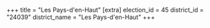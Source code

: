 +++
title = "Les Pays-d'en-Haut"
[extra]
election_id = 45
district_id = "24039"
district_name = "Les Pays-d'en-Haut"
+++
